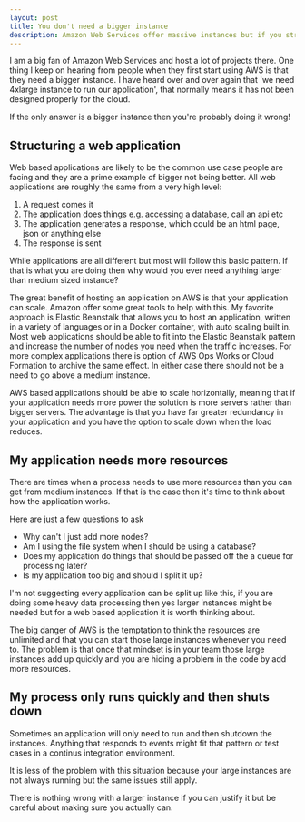 ```yaml
---
layout: post
title: You don't need a bigger instance
description: Amazon Web Services offer massive instances but if you structure your application properly you don't need them
---
```


I am a big fan of Amazon Web Services and host a lot of projects there. One thing I keep on hearing from people when they first start using AWS is that they need a bigger instance. I have heard over and over again that 'we need 4xlarge instance to run our application', that normally means it has not been designed properly for the cloud.

If the only answer is a bigger instance then you're probably doing it wrong!

## Structuring a web application

Web based applications are likely to be the common use case people are facing and they are a prime example of bigger not being better. All web applications are roughly the same from a very high level:

1. A request comes it
2. The application does things e.g. accessing a database, call an api etc
3. The application generates a response, which could be an html page, json or anything else
4. The response is sent

While applications are all different but most will follow this basic pattern. If that is what you are doing then why would you ever need anything larger than medium sized instance?

The great benefit of hosting an application on AWS is that your application can scale. Amazon offer some great tools to help with this. My favorite approach is Elastic Beanstalk that allows you to host an application, written in a variety of languages or in a Docker container, with auto scaling built in. Most web applications should be able to fit into the Elastic Beanstalk pattern and increase the number of nodes you need when the traffic increases. For more complex applications there is option of AWS Ops Works or Cloud Formation to archive the same effect. In either case there should not be a need to go above a medium instance.

AWS based applications should be able to scale horizontally, meaning that if your application needs more power the solution is more servers rather than bigger servers. The advantage is that you have far greater redundancy in your application and you have the option to scale down when the load reduces.

## My application needs more resources

There are times when a process needs to use more resources than you can get from medium instances. If that is the case then it's time to think about how the application works.

Here are just a few questions to ask

* Why can't I just add more nodes?
* Am I using the file system when I should be using a database?
* Does my application do things that should be passed off the a queue for processing later?
* Is my application too big and should I split it up?

I'm not suggesting every application can be split up like this, if you are doing some heavy data processing then yes larger instances might be needed but for a web based application it is worth thinking about.

The big danger of AWS is the temptation to think the resources are unlimited and that you can start those large instances whenever you need to. The problem is that once that mindset is in your team those large instances add up quickly and you are hiding a problem in the code by add more resources.

## My process only runs quickly and then shuts down

Sometimes an application will only need to run and then shutdown the instances. Anything that responds to events might fit that pattern or test cases in a continus integration environment.

It is less of the problem with this situation because your large instances are not always running but the same issues still apply.

There is nothing wrong with a larger instance if you can justify it but be careful about making sure you actually can.

